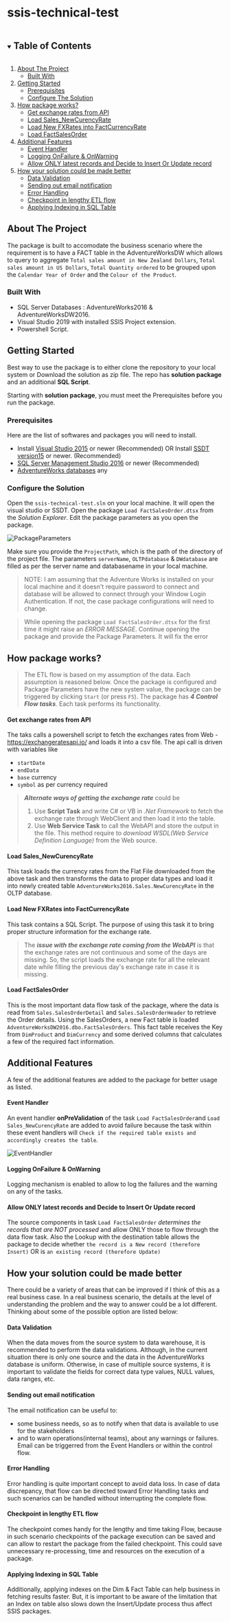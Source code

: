 # ssis-technical-test


<details open="open">
  <summary><h2 style="display: inline-block">Table of Contents</h2></summary>
  <ol>
    <li>
      <a href="#about-the-project">About The Project</a>
      <ul><li><a href="#built-with">Built With</a></li></ul>
    </li>
    <li>
      <a href="#getting-started">Getting Started</a>
      <ul><li><a href="#prerequisites">Prerequisites</a></li>
          <li><a href="#Configure The Solution">Configure The Solution</a></li>
      </ul>
    </li>
    <li>
      <a href="#How package works?">How package works?</a>
      <ul>
        <li><a href="#Get exchange rates from API">Get exchange rates from API</a></li>
        <li><a href="#Load Sales_NewCurencyRate">Load Sales_NewCurencyRate</a></li>
        <li><a href="#Load New FXRates into FactCurrencyRate">Load New FXRates into FactCurrencyRate</a></li>
        <li><a href="#Load FactSalesOrder">Load FactSalesOrder</a></li>
      </ul>
    </li>
    <li>
      <a href="#Additional Features">Additional Features</a>
      <ul>
        <li><a href="#Event Handler">Event Handler</a></li>
        <li><a href="#Logging OnFailure & OnWarning">Logging OnFailure & OnWarning</a></li>
        <li><a href="#Allow ONLY latest records and Decide to Insert Or Update record">Allow ONLY latest records and Decide to Insert Or Update record</a></li>
      </ul>
    </li>
    <li>
      <a href="#How your solution could be made better">How your solution could be made better</a>
      <ul>
        <li><a href="#Data Validation">Data Validation</a></li>
        <li><a href="#Sending out email notification">Sending out email notification</a></li>
        <li><a href="#Error Handling">Error Handling</a></li>
        <li><a href="#Checkpoint in lengthy ETL flow">Checkpoint in lengthy ETL flow</a></li>
        <li><a href="#Applying Indexing in SQL Table">Applying Indexing in SQL Table</a></li>
      </ul>
    </li>
  </ol>
</details>



## About The Project
The package is built to accomodate the business scenario where the requirement is to have a FACT table in the AdventureWorksDW which allows to query to aggregate `Total sales amount in New Zealand Dollars`, `Total sales amount in US Dollars`, `Total Quantity ordered` to be grouped upon the `Calendar Year of Order` and the `Colour of the Product`.

### Built With

* SQL Server Databases : AdventureWorks2016 & AdventureWorksDW2016.
* Visual Studio 2019 with installed SSIS Project extension.
* Powershell Script.


## Getting Started
Best way to use the package is to either clone the repository to your local system or Download the solution as zip file. The repo has **solution package**  and an additional **SQL Script**. 

Starting with **solution package**, you must meet the Prerequisites before you run the package. 

### Prerequisites
Here are the list of softwares and packages you will need to install.
* Install [Visual Studio 2015](https://visualstudio.microsoft.com/vs/older-downloads/) or newer (Recommended)  OR Install [SSDT version15](https://docs.microsoft.com/en-us/sql/ssdt/previous-releases-of-sql-server-data-tools-ssdt-and-ssdt-bi?view=sql-server-ver15) or newer. (Recommended)
* [SQL Server Management Studio 2016](https://docs.microsoft.com/en-us/sql/ssms/release-notes-ssms?view=sql-server-ver15) or newer (Recommended)
* [AdventureWorks databases](https://docs.microsoft.com/en-us/sql/samples/adventureworks-install-configure?view=sql-server-ver15&tabs=ssms) any

### Configure the Solution 
Open the `ssis-technical-test.sln` on your local machine. It will open the visual studio or SSDT.  Open the package `Load FactSalesOrder.dtsx` from the *Solution Explorer*. Edit the package parameters as you open the package.

![PackageParameters](https://github.com/NimNagpal/Daemon/blob/master/screenshots/PackageParameter.png?raw=true)

Make sure you provide the `ProjectPath`, which is the path of the directory of the project file. The parameters `serverName`, `OLTPdatabase` & `DWdatabase` are filled as per the server name and databasename in your local machine.

> NOTE: I am assuming that the Adventure Works is installed on your local machine and it doesn't require password to connect and database will be allowed to connect through your Window Login Authentication. If not, the case package configurations will need to change. 

> While opening the package `Load FactSalesOrder.dtsx` for the first time it might raise an *ERROR MESSAGE*. Continue opening the package and provide the Package Parameters. It will fix the error 


## How package works? 
> The ETL flow is based on my assumption of the data. Each assumption is reasoned below.
Once the package is configured and Package Parameters have the new system value, the package can be triggered by clicking `Start` (or press `F5`). The package has ***4 Control Flow tasks***. Each task performs its functionality. 

#### Get exchange rates from API
The taks calls a powershell script to fetch the exchanges rates from Web - https://exchangeratesapi.io/ and loads it into a csv file. The api call is driven with variables like
- `startDate`
- `endData` 
- `base` currency 
- `symbol` as per currency required 


> ***Alternate ways of getting the exchange rate*** could be
> 1. Use **Script Task** and write C# or VB in  *.Net Framework* to fetch the exchange rate through WebClient and then load it into the table.
> 2. Use **Web Service Task** to call the WebAPI and store the output in the file. This method require to *download WSDL(Web Service Definition Language)* from the Web source.  

#### Load Sales_NewCurencyRate
This task loads the currency rates from the Flat File downloaded from the above task and then transforms the data to proper data types and load it into newly created table `AdventureWorks2016.Sales.NewCurencyRate` in the OLTP database. 

#### Load New FXRates into FactCurrencyRate
This task contains a SQL Script. The purpose of using this task it to bring proper structure information for the exchange rate. 

>The ***issue with the exchange rate coming from the WebAPI*** is that the exchange rates are not continuous and some of the days are missing. So, the script loads the exchange rate for all the relevant date while filling the previous day's exchange rate in case it is missing.

#### Load FactSalesOrder
This is the most important data flow task of the package, where the data is read from `Sales.SalesOrderDetail` and `Sales.SalesOrderHeader` to retrieve the Order details. Using the SalesOrders,  a new Fact table is loaded `AdventureWorksDW2016.dbo.FactSalesOrders`. This fact table receives the Key from `DimProduct` and `DimCurrency` and some derived columns that calculates a few of the required fact information.

## Additional Features
A few of the additional features are added to the package for better usage as listed.

#### Event Handler
An event handler **onPreValidation** of the task `Load FactSalesOrder`and `Load Sales_NewCurencyRate` are added to avoid failure because the task within these event handlers will `Check if the required table exists and accordingly creates the table`.

![EventHandler]()

#### Logging OnFailure & OnWarning
Logging mechanism is enabled to allow to log the failures and the warning on any of the tasks.

#### Allow ONLY latest records and Decide to Insert Or Update record
The source components in task `Load FactSalesOrder` *determines the records that are NOT processed* and allow ONLY those to flow through the data flow task. Also the Lookup with the destination table allows the package to decide whether `the record is a New record (therefore Insert)` OR is `an existing record (therefore Update)`

## How your solution could be made better
There could be a variety of areas that can be improved if I think of this as a real business case. In a real business scenario, the details at the level of understanding the problem and the way to answer could be a lot different. Thinking about some of the possible option are listed below:

#### Data Validation
When the data moves from the source system to data warehouse, it is recommended to perform the data validations. Although, in the current situation there is only one source and the data in the AdventureWorks database is uniform. Otherwise, in case of multiple source systems, it is important to validate the fields for correct data type values, NULL values, data ranges, etc. 

#### Sending out email notification
The email notification can be useful to:
- some business needs, so as to notify when that data is available to use for the stakeholders
- and to warn operations(internal teams), about any warnings or failures.
Email can be triggerred from the Event Handlers or within the control flow.

#### Error Handling
Error handling is quite important concept to avoid data loss. In case of data discrepancy, that flow can be directed toward Error Handling tasks and such scenarios can be handled without interrupting the complete flow.

#### Checkpoint in lengthy ETL flow
The checkpoint comes handy for the lengthy and time taking Flow, because in such scenario checkpoints of the package execution can be saved and can allow to restart the package  from the failed checkpoint. This could save unnecessary re-processing, time and resources on the execution of a package.

#### Applying Indexing in SQL Table
Additionally, applying indexes on the Dim & Fact Table can help business in fetching results faster. But, it is important to be aware of the limitation that an Index on table also slows down the Insert/Update process thus affect SSIS packages.  




